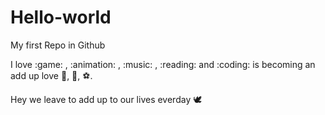 # Hello-world
My first Repo in Github

I love :game: , :animation: , :music: , :reading: and :coding: is becoming an add up love :pizza:, :football:, :soccer:.

Hey we leave to add up to our lives everday :dove:
